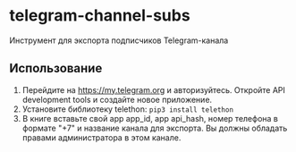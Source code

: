 # telegram-channel-subs
Инструмент для экспорта подписчиков Telegram-канала

## Использование
1. Перейдите на https://my.telegram.org и авторизуйтесь. Откройте API development tools и создайте новое приложение.
2. Установите библиотеку telethon: `pip3 install telethon`
3. В книге вставьте свой app app_id, app api_hash, номер телефона в формате "+7" и название канала для экспорта. Вы должны обладать правами администратора в этом канале.
